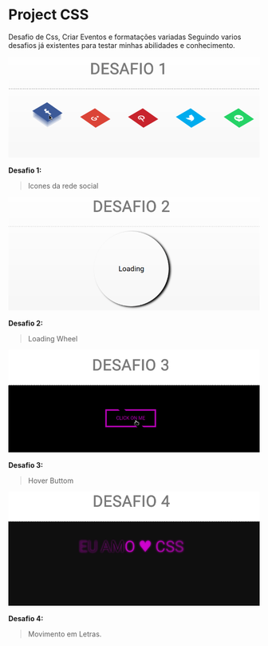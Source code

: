# Project CSS
Desafio de Css, Criar Eventos e formatações variadas
Seguindo varios desafios já existentes para testar minhas abilidades e conhecimento.



![](Chalenge_1/def.gif)

**Desafio 1:**
> Icones da rede social 

![](Chalenge_2/def.gif)

**Desafio 2:**
> Loading Wheel


![](Chalenge_3/def.gif)

**Desafio 3:**
> Hover Buttom


![](Chalenge_4/def.gif)

**Desafio 4:**
> Movimento em Letras.
